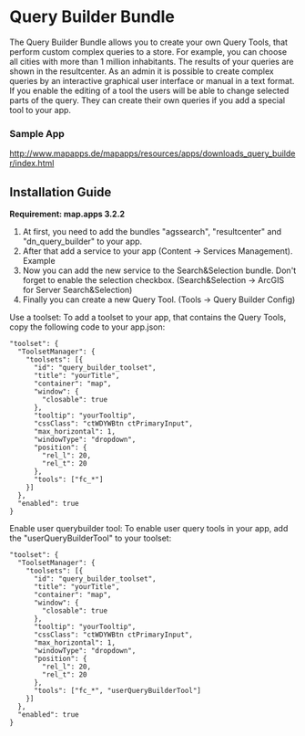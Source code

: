 # Query Builder Bundle
The Query Builder Bundle allows you to create your own Query Tools, that perform custom complex queries to a store. For example, you can choose all cities with more than 1 million inhabitants. The results of your queries are shown in the resultcenter. As an admin it is possible to create complex queries by an interactive graphical user interface or manual in a text format. If you enable the editing of a tool the users will be able to change selected parts of the query. They can create their own queries if you add a special tool to your app.

### Sample App ###
http://www.mapapps.de/mapapps/resources/apps/downloads_query_builder/index.html

Installation Guide
------------------
**Requirement: map.apps 3.2.2**

1. At first, you need to add the bundles "agssearch", "resultcenter" and "dn_query_builder" to your app.
2. After that add a service to your app (Content -> Services Management). Example
3. Now you can add the new service to the Search&Selection bundle. Don't forget to enable the selection checkbox. (Search&Selection -> ArcGIS for Server Search&Selection)
4. Finally you can create a new Query Tool. (Tools -> Query Builder Config)

Use a toolset:
To add a toolset to your app, that contains the Query Tools, copy the following code to your app.json:
```
"toolset": {
  "ToolsetManager": {
    "toolsets": [{
      "id": "query_builder_toolset",
      "title": "yourTitle",
      "container": "map",
      "window": {
        "closable": true
      },
      "tooltip": "yourTooltip",
      "cssClass": "ctWDYWBtn ctPrimaryInput",
      "max_horizontal": 1,
      "windowType": "dropdown",
      "position": {
        "rel_l": 20,
        "rel_t": 20
      },
      "tools": ["fc_*"]
    }]
  },
  "enabled": true
}
```

Enable user querybuilder tool:
To enable user query tools in your app, add the "userQueryBuilderTool" to your toolset:
```
"toolset": {
  "ToolsetManager": {
    "toolsets": [{
      "id": "query_builder_toolset",
      "title": "yourTitle",
      "container": "map",
      "window": {
        "closable": true
      },
      "tooltip": "yourTooltip",
      "cssClass": "ctWDYWBtn ctPrimaryInput",
      "max_horizontal": 1,
      "windowType": "dropdown",
      "position": {
        "rel_l": 20,
        "rel_t": 20
      },
      "tools": ["fc_*", "userQueryBuilderTool"]
    }]
  },
  "enabled": true
}
```
